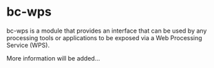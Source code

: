 # bc-wps

bc-wps is a module that provides an interface that can be used by any processing tools or applications to be exposed via a Web Processing Service (WPS).

More information will be added...
